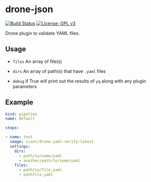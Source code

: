 # drone-json
[![Build Status](https://cloud.drone.io/api/badges/viant/drone-yaml-verify/status.svg)](https://cloud.drone.io/viant/drone-yaml-verify)
[![License: GPL v3](https://img.shields.io/badge/License-GPLv3-blue.svg)](https://github.com/viant/drone-yaml-verify/blob/master/LICENSE)

Drone plugin to validate YAML files.

## Usage

* `files` An array of file(s)

* `dirs` An array of path(s) that have `.yaml` files

* `debug` if True will print out the results of `yq` along with any plugin parameters 

## Example

```yaml
kind: pipeline
name: default

steps:

- name: test
  image: viant/drone-yaml-verify:latest
  settings:
    dirs:
      - path/to/some/yaml
      - another/path/to/some/yaml
    files:
      - path/to/file.yaml
      - pathfile.yaml
```

